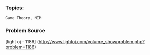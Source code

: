 ### Topics:

    Game Theory, NIM


### Problem Source

[light oj - 1186] (http://www.lightoj.com/volume_showproblem.php?problem=1186)


